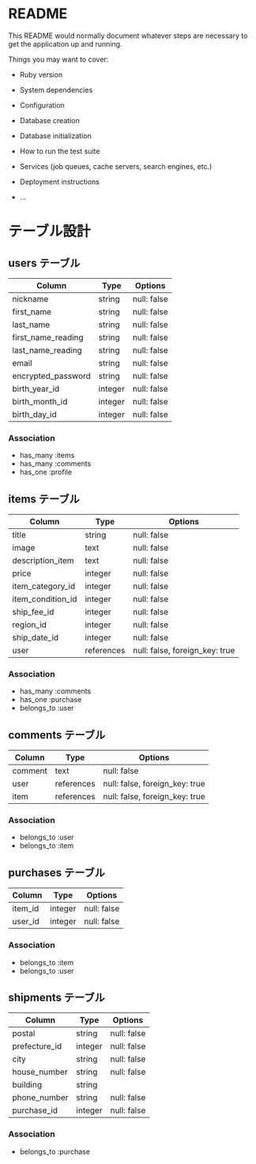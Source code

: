 # README

This README would normally document whatever steps are necessary to get the
application up and running.

Things you may want to cover:

* Ruby version

* System dependencies

* Configuration

* Database creation

* Database initialization

* How to run the test suite

* Services (job queues, cache servers, search engines, etc.)

* Deployment instructions

* ...

# テーブル設計

## users テーブル

| Column   | Type   | Options     |
| ----------| ------ | ----------- |
| nickname | string | null: false |
| first_name | string | null: false |
| last_name | string | null: false |
| first_name_reading | string | null: false |
| last_name_reading | string | null: false |
| email    | string | null: false |
| encrypted_password | string | null: false |
| birth_year_id | integer | null: false |
| birth_month_id | integer | null: false |
| birth_day_id | integer | null: false |


### Association

- has_many :items
- has_many :comments
- has_one :profile


## items テーブル

| Column | Type   | Options     |
| ------ | ------ | ----------- |
| title   | string | null: false |
| image  | text | null: false |
| description_item | text | null: false |
| price   | integer | null: false |
| item_category_id   | integer | null: false |	
| item_condition_id | integer | null: false |	
| ship_fee_id  | integer | null: false |	
| region_id  | integer | null: false |	
| ship_date_id | integer | null: false |
| user  | references | null: false, foreign_key: true |

### Association

- has_many :comments
- has_one :purchase
- belongs_to :user

## comments テーブル

| Column | Type       | Options                        |
| ------ | ---------- | ------------------------------ |
| comment | text | null: false|
| user   | references | null: false, foreign_key: true |
| item  | references | null: false, foreign_key: true |

### Association

- belongs_to :user
- belongs_to :item

## purchases テーブル

| Column  | Type       | Options      |
| ------- | ---------- | -------------|                              
| item_id   | integer | null: false |
| user_id   | integer | null: false |

### Association

- belongs_to :item
- belongs_to :user

## shipments テーブル

| Column  | Type       | Options            |
| ------- | ---------- | ------------------ |                              
| postal  | string | null: false |
| prefecture_id | integer | null: false |
| city  | string | null: false |
| house_number  | string | null: false |
| building  | string |  |
| phone_number  | string | null: false |
| purchase_id | integer | null: false |


### Association

- belongs_to :purchase
